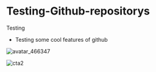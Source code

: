 # Testing-Github-repositorys
Testing
+ Testing some cool features of github

![avatar_466347](https://github.com/Pvhak/Testing-Github-repositorys/assets/110109470/e9f0a44b-ec4e-459b-83b2-9cd228a8b00c)

![cta2](https://github.com/Pvhak/Testing-Github-repositorys/assets/110109470/42fb5a1c-cdd1-4c48-90fc-1fb76b1ffc14)
